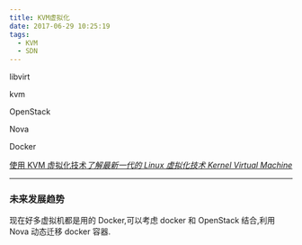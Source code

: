 ```yaml
---
title: KVM虚拟化
date: 2017-06-29 10:25:19
tags:
  - KVM
  - SDN
---
```


libvirt

kvm

OpenStack

Nova

Docker

[使用 KVM 虚拟化技术*了解最新一代的 Linux 虚拟化技术 Kernel Virtual Machine*](https://www.ibm.com/developerworks/cn/linux/l-using-kvm/index.html)

---

### 未来发展趋势

现在好多虚拟机都是用的 Docker,可以考虑 docker 和 OpenStack 结合,利用 Nova 动态迁移 docker 容器.
